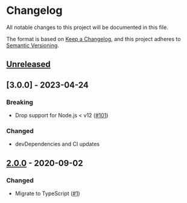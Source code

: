 # Changelog

All notable changes to this project will be documented in this file.

The format is based on [Keep a Changelog](https://keepachangelog.com/en/1.0.0/), and this project adheres to [Semantic Versioning](https://semver.org/spec/v2.0.0.html).

## [Unreleased]

## [3.0.0] - 2023-04-24

### Breaking

- Drop support for Node.js < v12 ([#101](https://github.com/MetaMask/safe-event-emitter/pull/101))

### Changed

- devDependencies and CI updates

## [2.0.0] - 2020-09-02

### Changed

- Migrate to TypeScript ([#1](https://github.com/MetaMask/safe-event-emitter/pull/1))

[Unreleased]:https://github.com/MetaMask/safe-event-emitter/compare/v2.0.0...HEAD
[2.0.0]:https://github.com/MetaMask/safe-event-emitter/tree/v2.0.0

